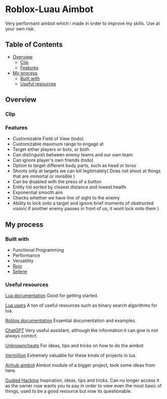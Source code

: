 # Roblox-Luau Aimbot
Very performant aimbot which i made in order to improve my skills. Use at your own risk.

## Table of Contents
- [Overview](#overview)
  - [Clip](#gif)
  - [Features](#features)
- [My process](#my-process)
  - [Built with](#built-with)
  - [Useful resources](#useful-resources)

## Overview

### Clip


### Features
- Customizable Field of View (todo)
- Customizable maximum range to engage at
- Target either players or bots, or both
- Can distinguish between enemy teams and our own team
- Can ignore player's own friends (todo)
- Option to target different body parts, such as head or torso
- Shoots only at targets we can kill legitimately( Does not shoot at things that are immortal or invisible )
- Can be disabled with the press of a button
- Entity list sorted by closest distance and lowest health
- Exponential smooth aim
- Checks whether we have line of sight to the enemy
- Ability to lock onto a target and ignore brief moments of obstructed vision( if another enemy passes in front of us, it wont lock onto them )

## My process

### Built with
- Functional Programming
- Performance
- Versatility
- [Rojo](https://rojo.space/)
- [Selene](https://github.com/Kampfkarren/selene)

### Useful resources
[Lua documentation](lua.org)
Good for getting started.

[Lua users](lua-users.org)
A ton of useful resources such as binary search algorithms for lua.

[Roblox documentation](https://create.roblox.com/docs)
Essential documentation and examples.

[ChatGPT](https://chat.openai.com/)
Very useful assistant, although the information it can give is not always correct.

[Unknowncheats](unknowncheats.me/)
For ideas, tips and tricks on how to do the aimbot

[Vermillion](https://v3rmillion.net/index.php)
Extremely valuable for these kinds of projects in lua.

[Airhub aimbot](https://github.com/Exunys/AirHub/blob/main/Modules/Aimbot)
Aimbot module of a bigger project, took some ideas from here.

[Guided Hacking](guidedhacking.com/)
Inspiration, ideas, tips and tricks. Can no longer access it as the owner now wants you to pay in order to view even the most basic of things, used to be a good resource but now its questionable.
